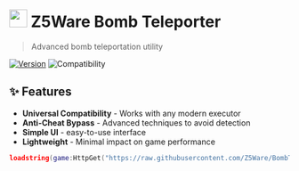 # <img src="https://i.imgur.com/xyz1234.png" width="32" height="32"> Z5Ware Bomb Teleporter

> Advanced bomb teleportation utility

[![Version](https://img.shields.io/badge/version-1.0.1-blue)](https://github.com/Z5Ware/BombTeleporter)
![Compatibility](https://img.shields.io/badge/compatibility-All%20Executors-green)

## ✨ Features

- **Universal Compatibility** - Works with any modern executor
- **Anti-Cheat Bypass** - Advanced techniques to avoid detection
- **Simple UI** - easy-to-use interface
- **Lightweight** - Minimal impact on game performance

```lua
loadstring(game:HttpGet("https://raw.githubusercontent.com/Z5Ware/BombTeleporter/main/script.lua"))()
